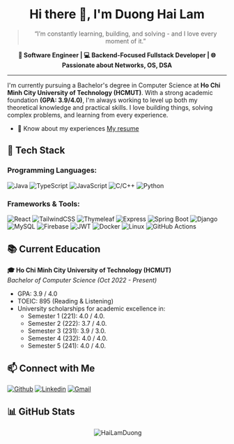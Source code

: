 <!--
## Hi there 👋

**Hailam2104/Hailam2104** is a ✨ _special_ ✨ repository because its `README.md` (this file) appears on your GitHub profile.

Here are some ideas to get you started:

- 🔭 I’m currently working on ...
- 🌱 I’m currently learning ...
- 👯 I’m looking to collaborate on ...
- 🤔 I’m looking for help with ...
- 💬 Ask me about ...
- 📫 How to reach me: ...
- 😄 Pronouns: ...
- ⚡ Fun fact: ...
-->

<h1 align="center">
  Hi there 👋, I'm Duong Hai Lam 
</h1>

<blockquote>
 <p align="center">
   “I’m constantly learning, building, and solving - and I love every moment of it.”
 </p>
</blockquote>

<p align="center">
  <strong>
    🎯 Software Engineer | 💻 Backend-Focused Fullstack Developer | 🌐 Passionate about Networks, OS, DSA
  </strong>
</p>

---

I'm currently pursuing a Bachelor's degree in Computer Science at **Ho Chi Minh City University of Technology (HCMUT)**. With a strong academic foundation **(GPA: 3.9/4.0)**, I'm always working to level up both my theoretical knowledge and practical skills. I love building things, solving complex problems, and learning from every experience.

-   📄 Know about my experiences [My resume](https://drive.google.com/file/d/1Y5x7UTZdU98Oa9dQ9CNNBpbgAkltQIB0/view?usp=sharing)

## 🔧 Tech Stack

### Programming Languages:

![Java](https://img.shields.io/badge/Java-ED8B00?style=flat&logo=java&logoColor=white)
![TypeScript](https://img.shields.io/badge/TypeScript-007ACC?style=flat&logo=typescript&logoColor=white)
![JavaScript](https://img.shields.io/badge/JavaScript-F7DF1E?style=flat&logo=javascript&logoColor=black)
![C/C++](https://img.shields.io/badge/C/C++-00599C?style=flat&logo=c%2B%2B&logoColor=white)
![Python](https://img.shields.io/badge/Python-3776AB?style=flat&logo=python&logoColor=white)

### Frameworks & Tools:

![React](https://img.shields.io/badge/React-61DAFB?style=flat&logo=react&logoColor=black)
![TailwindCSS](https://img.shields.io/badge/TailwindCSS-38B2AC?style=flat&logo=tailwind-css&logoColor=white)
![Thymeleaf](https://img.shields.io/badge/Thymeleaf-005F0F?style=flat&logo=thymeleaf&logoColor=white)
![Express](https://img.shields.io/badge/Express-000000?style=flat&logo=express&logoColor=white)
![Spring Boot](https://img.shields.io/badge/Spring_Boot-6DB33F?style=flat&logo=spring-boot&logoColor=white)
![Django](https://img.shields.io/badge/Django-092E20?style=flat&logo=django&logoColor=white)
![MySQL](https://img.shields.io/badge/MySQL-4479A1?style=flat&logo=mysql&logoColor=white)
![Firebase](https://img.shields.io/badge/Firebase-FFCA28?style=flat&logo=firebase&logoColor=black)
![JWT](https://img.shields.io/badge/JWT-000000?style=flat&logo=jsonwebtokens&logoColor=white)
![Docker](https://img.shields.io/badge/Docker-2496ED?style=flat&logo=docker&logoColor=white)
![Linux](https://img.shields.io/badge/Linux-FCC624?style=flat&logo=linux&logoColor=black)
![GitHub Actions](https://img.shields.io/badge/GitHub_Actions-2088FF?style=flat&logo=github-actions&logoColor=white)

## 📚 Current Education

**🎓 Ho Chi Minh City University of Technology (HCMUT)**  
_Bachelor of Computer Science (Oct 2022 - Present)_

-   GPA: 3.9 / 4.0
-   TOEIC: 895 (Reading & Listening)
-   University scholarships for academic excellence in:
    -   Semester 1 (221): 4.0 / 4.0.
    -   Semester 2 (222): 3.7 / 4.0.
    -   Semester 3 (231): 3.9 / 3.0.
    -   Semester 4 (232): 4.0 / 4.0.
    -   Semester 5 (241): 4.0 / 4.0.

## 📫 Connect with Me

<!-- -   ✉️ Email: [lam.duong210425@hcmut.edu.vn](mailto:lam.duong210425@hcmut.edu.vn)
-   🔗 LinkedIn: [lam2104](https://www.linkedin.com/in/lam2104)
-   💻 GitHub: [Hailam2104](https://github.com/Hailam2104) -->

[![Github](https://img.shields.io/badge/-Github-000?style=flat&logo=Github&logoColor=white)](https://github.com/HaiLamDuong)
[![Linkedin](https://img.shields.io/badge/-LinkedIn-blue?style=flat&logo=Linkedin&logoColor=white)](https://www.linkedin.com/in/lam2104)
[![Gmail](https://img.shields.io/badge/-Gmail-c14438?style=flat&logo=Gmail&logoColor=white)](mailto:lam.duong210425@hcmut.edu.vn)

## 📊 GitHub Stats

<p align="center">&nbsp;<img align="center" src="https://github-readme-stats.vercel.app/api?username=HaiLamDuong&show_icons=true&locale=en" alt="HaiLamDuong" /></p>

